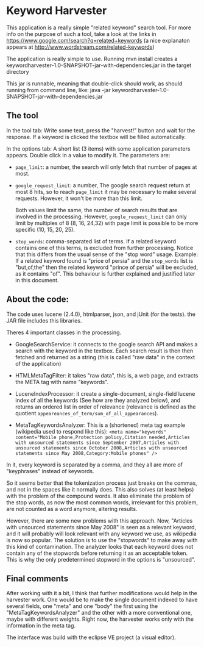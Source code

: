 Keyword Harvester
================
This application is a really simple "related keyword" search tool.  For more info on the purpose of such a tool, take a look at the links in https://www.google.com/search?q=related+keywords (a nice explanaton appears at http://www.wordstream.com/related-keywords)

The application is really simple to use.  Running 
		mvn install 
creates a 
		keywordharvester-1.0-SNAPSHOT-jar-with-dependencies.jar in the target directory

This jar is runnable, meaning that double-click should work, as should running from command line, like: 
		java -jar keywordharvester-1.0-SNAPSHOT-jar-with-dependencies.jar

The tool
--------

In the tool tab: Write some text, press the "harvest!" button and wait for the response. If a keyword is clicked the textbox will be filled automatically.

In the options tab: A short list (3 items) with some application parameters appears. Double click in a value to modify it. The parameters are:

* `page_limit`: a number, the search will only fetch that number of pages at most.

* `google_request_limit`: a number, The google search request return at most 8 hits, so to reach `page_limit` it may be necessary to make several requests. However, it won't be more than this limit.

	Both values limit the same, the number of search results that are involved in the processing. However, `google_request_limit` can only limit by multiples of 8 (8, 16, 24,32) with page limit is possible to be more specific (10, 15, 20, 25).

* `stop_words`: comma-separated list of terms. If a related keyword contains one of this terms, is excluded from further processing. Notice that this differs from the usual sense of the "stop word" usage. Example: If a related keyword found is "price of persia"  and the `stop_words` list is "but,of,the" then the related keyword "prince of persia" will be excluded, as it contains "of". This behaviour is further explained and justified later in this document.  

About the code:
--------------


The code uses lucene (2.4.0), htmlparser, json, and jUnit (for the tests). the JAR file includes this libraries.



Theres 4 important classes in the processing.

* GoogleSearchService: it connects to the google search API and makes a search with the keyword in the textbox. Each search result is then then fetched and returned as a string (this is called "raw data" in the context of the application)

* HTMLMetaTagFilter: it takes "raw data", this is, a web page, and extracts the META tag with name "keywords".

* LuceneIndexProcessor: it create a single-document, single-field lucene index of all the keywords (See how are they analyzed below), and returns an ordered list in order of relevance (relevance is defined as the quotient `appeareances_of_term/sum_of_all_appearances`).  

* MetaTagKeywordsAnalyzer: This is a (shortened) meta tag example (wikipedia used to respond like this): 
`<meta name="keywords" content="Mobile phone,Protection policy,Citation needed,Articles with unsourced statements since September 2007,Articles with unsourced statements since October 2008,Articles with unsourced statements since May 2008,Category:Mobile phones" />` 



In it, every keyword is separated by a comma, and they all are more of "keyphrases" instead of keywords.

So it seems better that the tokenization process just breaks on the commas, and not in the spaces like it normally does. This also solves (at least helps) with the problem of the compound words. It also eliminate the problem of the stop words, as now the most common words, irrelevant for this problem, are not counted as a word anymore, altering results.

However, there are some new problems with this approach. Now, "Articles with unsourced statements since May 2008" is seen as a relevant keyword, and it will probably will look relevant with any keyword we use, as wikipedia is now so popular. The solution is to use the "stopwords" to make away with this kind of contamination. The analyzer looks that each keyword does not contain any of the stopwords before returning it as an acceptable token. This is why the only predetermined stopword in the options is "unsourced".  

Final comments
--------------

After working with it a bit, I think that further modifications would help in the harvester work. One would be to make the single document indexed to have several fields, one "meta" and one "body" the first using the "MetaTagKeywordsAnalyzer" and the other with a more conventional one, maybe with different weights. Right now, the harvester works only with the information in the meta tag.

The interface was build with the eclipse VE project (a visual editor).




